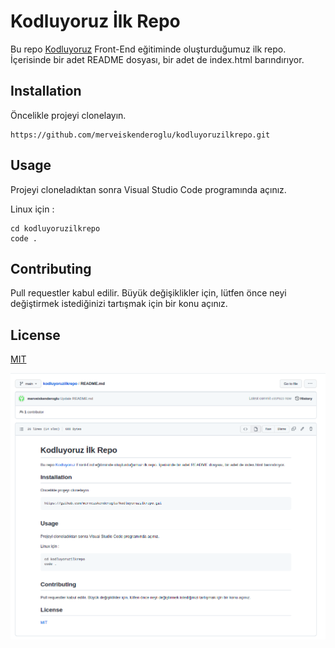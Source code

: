 # Kodluyoruz İlk Repo

Bu repo [Kodluyoruz](https://www.kodluyoruz.org/) Front-End eğitiminde oluşturduğumuz ilk repo. İçerisinde bir adet README dosyası, bir adet de index.html barındırıyor.

## Installation

Öncelikle projeyi clonelayın. 

    https://github.com/merveiskenderoglu/kodluyoruzilkrepo.git

## Usage 

Projeyi cloneladıktan sonra Visual Studio Code programında açınız.

Linux için :

    cd kodluyoruzilkrepo
    code .

## Contributing 

Pull requestler kabul edilir. Büyük değişiklikler için, lütfen önce neyi değiştirmek istediğinizi tartışmak için bir konu açınız.

## License 

[MIT](https://choosealicense.com/licenses/mit/)

![](2022-05-25_11-39.png)
